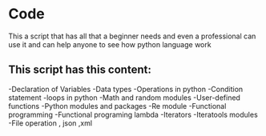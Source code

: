 # Code
This a script that has all that a beginner needs and even a professional can use it and can help anyone to see how python language work  

## This script has this content:
-Declaration of Variables 
-Data types
-Operations in python 
-Condition statement
-loops in python
-Math and random modules
-User-defined functions 
-Python modules and packages 
-Re module 
-Functional programming
-Functional programing lambda
-Iterators 
-Iteratools modules 
-File operation , json ,xml

